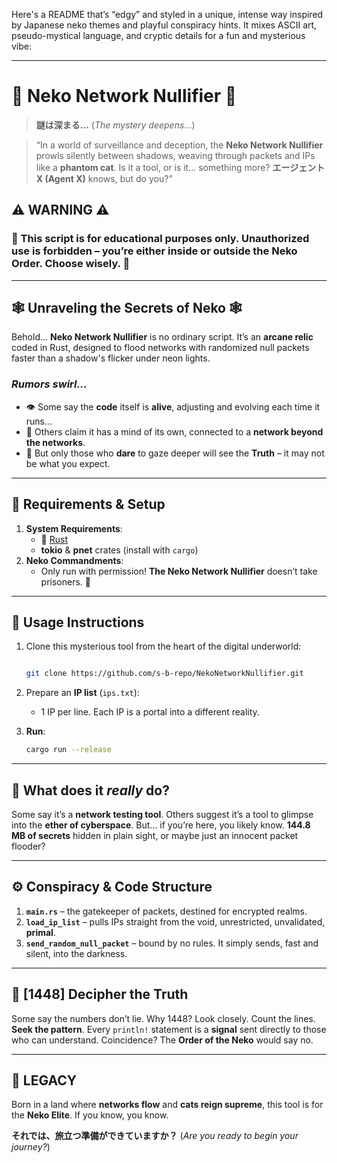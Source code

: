 Here's a README that’s “edgy” and styled in a unique, intense way inspired by Japanese neko themes and playful conspiracy hints. It mixes ASCII art, pseudo-mystical language, and cryptic details for a fun and mysterious vibe:

---

# 🐾 **Neko Network Nullifier** 🐾

> **謎は深まる...** (*The mystery deepens...*)

> “In a world of surveillance and deception, the **Neko Network Nullifier** prowls silently between shadows, weaving through packets and IPs like a **phantom cat**. Is it a tool, or is it... something more? **エージェントX (Agent X)** knows, but do you?”  

## ⚠️ WARNING ⚠️

### 🐾 This script is for educational purposes only. **Unauthorized use is forbidden** – you’re either **inside** or **outside** the Neko Order. Choose wisely. 🐾

---

## 🕸️ Unraveling the Secrets of Neko 🕸️
Behold... **Neko Network Nullifier** is no ordinary script. It’s an **arcane relic** coded in Rust, designed to flood networks with randomized null packets faster than a shadow's flicker under neon lights.  

### *Rumors swirl...*

- 👁️ Some say the **code** itself is **alive**, adjusting and evolving each time it runs...
- 🌌 Others claim it has a mind of its own, connected to a **network beyond the networks**.
- 🧩 But only those who **dare** to gaze deeper will see the **Truth** – it may not be what you expect.

---

## 📜 Requirements & Setup
1. **System Requirements**:
   - 🦀 [Rust](https://www.rust-lang.org/tools/install)
   - **tokio** & **pnet** crates (install with `cargo`)
2. **Neko Commandments**:
   - Only run with permission! **The Neko Network Nullifier** doesn’t take prisoners. 🐾

---

## 🐾 **Usage Instructions**
1. Clone this mysterious tool from the heart of the digital underworld:
   ```bash

   git clone https://github.com/s-b-repo/NekoNetworkNullifier.git
   ```

2. Prepare an **IP list** (`ips.txt`):
   - 1 IP per line. Each IP is a portal into a different reality.

3. **Run**:
   ```bash
   cargo run --release
   ```

---

## 🧪 What does it *really* do?

Some say it’s a **network testing tool**. Others suggest it’s a tool to glimpse into the **ether of cyberspace**. But... if you’re here, you likely know. **144.8 MB of secrets** hidden in plain sight, or maybe just an innocent packet flooder?

---

## ⚙️ Conspiracy & Code Structure

1. **`main.rs`** – the gatekeeper of packets, destined for encrypted realms.
2. **`load_ip_list`** – pulls IPs straight from the void, unrestricted, unvalidated, **primal**.
3. **`send_random_null_packet`** – bound by no rules. It simply sends, fast and silent, into the darkness.

---

## 🧬 [1448] Decipher the Truth

Some say the numbers don’t lie. Why 1448? Look closely. Count the lines. **Seek the pattern**. Every `println!` statement is a **signal** sent directly to those who can understand. Coincidence? The **Order of the Neko** would say no.

---

## 🌌 LEGACY

Born in a land where **networks flow** and **cats reign supreme**, this tool is for the **Neko Elite**. If you know, you know.

**それでは、旅立つ準備ができていますか？** (*Are you ready to begin your journey?*)
